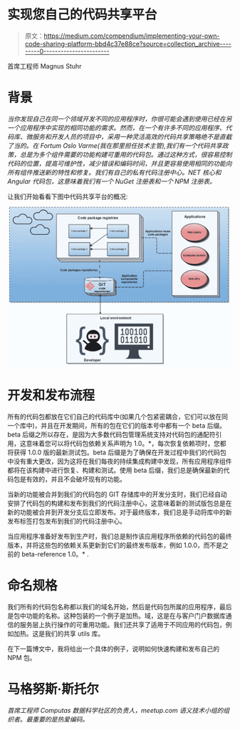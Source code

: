 # 实现您自己的代码共享平台

> 原文：<https://medium.com/compendium/implementing-your-own-code-sharing-platform-bbd4c37e88ce?source=collection_archive---------0----------------------->

首席工程师 Magnus Stuhr

# 背景

*当你发现自己在同一个领域开发不同的应用程序时，你很可能会遇到使用已经在另一个应用程序中实现的相同功能的需求。然而，在一个有许多不同的应用程序、代码库、微服务和开发人员的项目中，采用一种灵活高效的代码共享策略绝不是直截了当的。在 Fortum Oslo Varme(我在那里担任技术主管),我们有一个代码共享政策，总是为多个组件需要的功能构建可重用的代码包。通过这种方式，很容易控制代码的位置，提高可维护性，减少错误和编码时间，并且更容易使用相同的功能向所有组件推送新的特性和修复。我们有自己的私有代码注册中心。NET 核心和 Angular 代码包，这意味着我们有一个 NuGet 注册表和一个 NPM 注册表。*

让我们开始看看下图中代码共享平台的概况:

![](img/6be151a66de8a249e88e7cd5af2541d2.png)

# 开发和发布流程

所有的代码包都放在它们自己的代码库中(如果几个包紧密耦合，它们可以放在同一个库中)，并且在开发期间，所有的包在它们的版本号中都有一个 beta 后缀。beta 后缀之所以存在，是因为大多数代码包管理系统支持对代码包的通配符引用，这意味着您可以将代码包依赖关系声明为 1.0。*，每次恢复依赖项时，您都将获得 1.0.0 版的最新测试包。beta 后缀是为了确保在开发过程中我们的代码包中没有重大更改，因为这将在我们每夜的持续集成构建中发现，所有应用程序组件都将在该构建中进行恢复、构建和测试。使用 beta 后缀，我们总是确保最新的代码包是有效的，并且不会破坏现有的功能。

当新的功能被合并到我们的代码包的 GIT 存储库中的开发分支时，我们已经自动安排了代码包的构建和发布到我们的代码注册中心，这意味着新的测试版包总是在新的功能被合并到开发分支后立即发布。对于最终版本，我们总是手动将库中的新发布标签打包发布到我们的代码注册中心。

当应用程序准备好发布到生产时，我们总是制作该应用程序所依赖的代码包的最终版本，并将这些包的依赖关系更新到它们的最终发布版本，例如 1.0.0，而不是之前的 beta-reference 1.0。* .

# 命名规格

我们所有的代码包名称都以我们的域名开始，然后是代码包所属的应用程序，最后是包中功能的名称。这种包装的一个例子是加热。域，这是在与客户门户数据库通信的服务层上执行操作的可重用功能。我们还共享了适用于不同应用的代码包，例如加热。这是我们的共享 utils 库。

在下一篇博文中，我将给出一个具体的例子，说明如何快速构建和发布自己的 NPM 包。

# 马格努斯·斯托尔

*首席工程师 Computas 数据科学社区的负责人，meetup.com 语义技术小组的组织者。最重要的是热爱编码。*